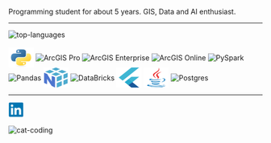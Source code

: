 Programming student for about 5 years. GIS, Data and AI enthusiast.

---

<picture>
  <source
    srcset="https://github-readme-stats.vercel.app/api/top-langs/?username=NickolasCrema&layout=compact&theme=dark"
    media="(prefers-color-scheme: dark)"
  />
  <source
    srcset="https://github-readme-stats.vercel.app/api/top-langs/?username=NickolasCrema&layout=compact&theme=light"
    media="(prefers-color-scheme: light), (prefers-color-scheme: no-preference)"
  />
  <img src="https://github-readme-stats.vercel.app/api/top-langs/?username=NickolasCrema&layout=compact" alt="top-languages"/>
</picture>


<div style="display: inline_block"><br>
  <img align="center" alt="Python" height="40" width="50" src="https://raw.githubusercontent.com/devicons/devicon/master/icons/python/python-original.svg"/>
  <img align="center" alt="ArcGIS Pro" height="40" width="40" src="https://www.img.com.br/content/dam/esrisites/en-us/common/icons/product-logos/ArcGIS-Pro.png"/>
  <img align="center" alt="ArcGIS Enterprise" height="40" width="40" src="https://www.img.com.br/content/dam/esrisites/en-us/common/icons/product-logos/ArcGIS-Enterprise.png"/>
  <img align="center" alt="ArcGIS Online" height="40" width="40" src="https://www.img.com.br/content/dam/esrisites/en-us/common/icons/product-logos/ArcGISOnline.png"/>
  <img align="center" alt="PySpark" height="40" width="80" src="https://upload.wikimedia.org/wikipedia/commons/thumb/f/f3/Apache_Spark_logo.svg/1280px-Apache_Spark_logo.svg.png"/>
  <img align="center" alt="Pandas" height="50" width="100" src="https://upload.wikimedia.org/wikipedia/commons/thumb/e/ed/Pandas_logo.svg/2560px-Pandas_logo.svg.png"/>
  <img align="center" alt="NumPy" height="40" width="50" src="https://raw.githubusercontent.com/devicons/devicon/master/icons/numpy/numpy-original.svg"/>
  <img align="center" alt="DataBricks" heigh="40" width="40" src="https://cdn.icon-icons.com/icons2/2699/PNG/512/databricks_logo_icon_170295.png"/>
  <img align="center" alt="Flutter" height="40" width="50" src="https://raw.githubusercontent.com/devicons/devicon/master/icons/flutter/flutter-original.svg"/>
  <img align="center" alt="Java" height="40" width="50" src="https://raw.githubusercontent.com/devicons/devicon/master/icons/java/java-original.svg"/>
  <img align="center" alt="Postgres" height="40" width="40" src="https://upload.wikimedia.org/wikipedia/commons/thumb/2/29/Postgresql_elephant.svg/993px-Postgresql_elephant.svg.png"/>
</div>

---

[<img src="https://raw.githubusercontent.com/devicons/devicon/master/icons/linkedin/linkedin-original.svg" width="30"/>](https://www.linkedin.com/in/nickolas-crema-01a832231/)

<div>
  <img src="https://media.tenor.com/y2JXkY1pXkwAAAAM/cat-computer.gif" alt="cat-coding"/>
</div>
  
